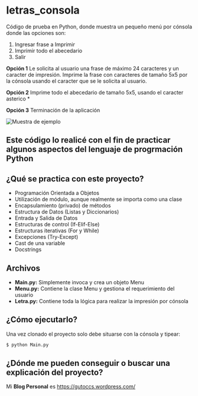 # letras_consola

Código de prueba en Python, donde muestra un pequeño menú por cónsola donde las opciones son:

1. Ingresar frase a Imprimir
2. Imprimir todo el abecedario
3. Salir

**Opción 1** Le solicita al usuario una frase de máximo 24 caracteres y un caracter de impresión. 
Imprime la frase con caracteres de tamaño 5x5 por la cónsola usando el caracter que se le solicita al usuario.

**Opción 2** Imprime todo el abecedario de tamaño 5x5, usando el caracter asterico *

**Opción 3** Terminación de la aplicación

![Muestra de ejemplo](https://gutoccs.files.wordpress.com/2019/05/letras_consola.jpg)

## Este código lo realicé con el fin de practicar algunos aspectos del lenguaje de progrmación **Python**

## ¿Qué se practica con este proyecto?

* Programación Orientada a Objetos
* Utilización de módulo, aunque realmente se importa como una clase
* Encapsulamiento (privado) de métodos
* Estructura de Datos (Listas y Diccionarios)
* Entrada y Salida de Datos
* Estructuras de control (If-Elif-Else)
* Estructuras iterativas (For y While)
* Excepciones (Try-Except)
* Cast de una variable
* Docstrings

## Archivos

* **Main.py:** Simplemente invoca y crea un objeto Menu
* **Menu.py:** Contiene la clase Menu y gestiona el requerimiento del usuario
* **Letra.py:** Contiene toda la lógica para realizar la impresión por cónsola

## ¿Cómo ejecutarlo?

Una vez clonado el proyecto solo debe situarse con la cónsola y tipear:

```bash
$ python Main.py
```

## ¿Dónde me pueden conseguir o buscar una explicación del proyecto?

Mi **Blog Personal** es https://gutoccs.wordpress.com/
